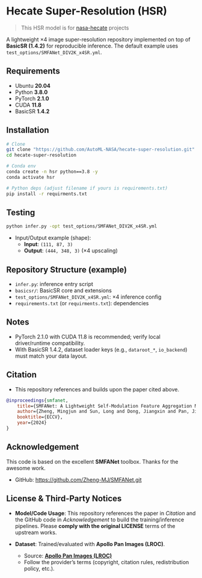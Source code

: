 # Hecate Super-Resolution (HSR)
> This HSR model is for [nasa-hecate](https://github.com/AutoML-NASA/nasa-hecate) projects

A lightweight ×4 image super-resolution repository implemented on top of **BasicSR (1.4.2)** for reproducible inference. The default example uses `test_options/SMFANet_DIV2K_x4SR.yml`.

## Requirements

- Ubuntu **20.04**
- Python **3.8.0**
- PyTorch **2.1.0**
- CUDA **11.8**
- BasicSR **1.4.2**

## Installation
```bash
# Clone
git clone "https://github.com/AutoML-NASA/hecate-super-resolution.git"
cd hecate-super-resolution

# Conda env
conda create -n hsr python==3.8 -y
conda activate hsr

# Python deps (adjust filename if yours is requirements.txt)
pip install -r requirments.txt
```

## Testing
```bash
python infer.py -opt test_options/SMFANet_DIV2K_x4SR.yml
```

- Input/Output example (shape):  
  - **Input**: `(111, 87, 3)`  
  - **Output**: `(444, 348, 3)` (×4 upscaling)

## Repository Structure (example)

- `infer.py`: inference entry script  
- `basicsr/`: BasicSR core and extensions  
- `test_options/SMFANet_DIV2K_x4SR.yml`: ×4 inference config  
- `requirements.txt` (or `requirments.txt`): dependencies

## Notes

- PyTorch 2.1.0 with CUDA 11.8 is recommended; verify local driver/runtime compatibility.  
- With BasicSR 1.4.2, dataset loader keys (e.g., `dataroot_*`, `io_backend`) must match your data layout.

## Citation
- This repository references and builds upon the paper cited above.
```bibtex
@inproceedings{smfanet,
    title={SMFANet: A Lightweight Self-Modulation Feature Aggregation Network for Efficient Image Super-Resolution},
    author={Zheng, Mingjun and Sun, Long and Dong, Jiangxin and Pan, Jinshan},
    booktitle={ECCV},
    year={2024}
}
```

## Acknowledgement

This code is based on the excellent **SMFANet** toolbox. Thanks for the awesome work.  
- GitHub: https://github.com/Zheng-MJ/SMFANet.git

## License & Third-Party Notices

- **Model/Code Usage**: This repository references the paper in *Citation* and the GitHub code in *Acknowledgement* to build the training/inference pipelines. Please **comply with the original LICENSE** terms of the upstream works.

- **Dataset**: Trained/evaluated with **Apollo Pan Images (LROC)**.  
  - Source: **[Apollo Pan Images (LROC)](https://data.im-ldi.com)**  
  - Follow the provider’s terms (copyright, citation rules, redistribution policy, etc.).

